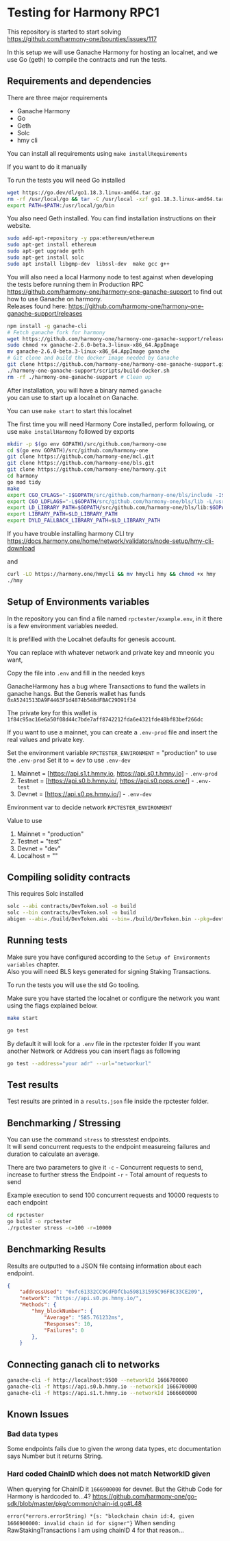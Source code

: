 # Testing for Harmony RPC1
This repository is started to start solving  
https://github.com/harmony-one/bounties/issues/117

In this setup we will use Ganache Harmony for hosting an localnet, and we use Go (geth) to compile the contracts and 
run the tests.


## Requirements and dependencies
There are three major requirements

* Ganache Harmony
* Go
* Geth 
* Solc
* hmy cli


You can install all requirements using `make installRequirements`

If you want to do it manually 

To run the tests you will need Go installed
```bash
wget https://go.dev/dl/go1.18.3.linux-amd64.tar.gz
rm -rf /usr/local/go && tar -C /usr/local -xzf go1.18.3.linux-amd64.tar.gz
export PATH=$PATH:/usr/local/go/bin
```

You also need Geth installed. You can find installation instructions on their website.

```bash
sudo add-apt-repository -y ppa:ethereum/ethereum
sudo apt-get install ethereum
sudo apt-get upgrade geth
sudo apt-get install solc
sudo apt install libgmp-dev  libssl-dev  make gcc g++
```

You will also need a local Harmony node to test against when developing the tests before running them in Production RPC  
https://github.com/harmony-one/harmony-one-ganache-support to find out how to use Ganache on harmony.  
Releases found here: https://github.com/harmony-one/harmony-one-ganache-support/releases

```bash
npm install -g ganache-cli
# Fetch ganache fork for harmony
wget https://github.com/harmony-one/harmony-one-ganache-support/releases/download/ganache-harmony-one-2.6.0-beta.3/ganache-2.6.0-beta.3-linux-x86_64.AppImage
sudo chmod +x ganache-2.6.0-beta.3-linux-x86_64.AppImage
mv ganache-2.6.0-beta.3-linux-x86_64.AppImage ganache
# Git clone and build the docker image needed by Ganache
git clone https://github.com/harmony-one/harmony-one-ganache-support.git
./harmony-one-ganache-support/scripts/build-docker.sh
rm -rf ./harmony-one-ganache-support # Clean up
```

After installation, you will have a binary named `ganache`  
you can use to start up a localnet on Ganache.  

You can use `make start` to start this localnet

The first time you will need Harmony Core installed, perform following, or use `make installHarmony` followed by exports

```bash
mkdir -p $(go env GOPATH)/src/github.com/harmony-one
cd $(go env GOPATH)/src/github.com/harmony-one
git clone https://github.com/harmony-one/mcl.git
git clone https://github.com/harmony-one/bls.git
git clone https://github.com/harmony-one/harmony.git
cd harmony
go mod tidy
make
export CGO_CFLAGS="-I$GOPATH/src/github.com/harmony-one/bls/include -I$GOPATH/src/github.com/harmony-one/mcl/include -I/usr/local/opt/openssl/include"
export CGO_LDFLAGS="-L$GOPATH/src/github.com/harmony-one/bls/lib -L/usr/local/opt/openssl/lib"
export LD_LIBRARY_PATH=$GOPATH/src/github.com/harmony-one/bls/lib:$GOPATH/src/github.com/harmony-one/mcl/lib:/usr/local/opt/openssl/lib
export LIBRARY_PATH=$LD_LIBRARY_PATH
export DYLD_FALLBACK_LIBRARY_PATH=$LD_LIBRARY_PATH
```

If you have trouble installing harmony CLI try 
https://docs.harmony.one/home/network/validators/node-setup/hmy-cli-download

and 

```bash
curl -LO https://harmony.one/hmycli && mv hmycli hmy && chmod +x hmy
./hmy
```

## Setup of Environments variables
In the repository you can find a file named `rpctester/example.env`, in it 
there is a few environment variables needed. 

It is prefilled with the Localnet defaults for genesis account. 

You can replace with whatever network and private key and mneonic you want,

Copy the file into `.env` and fill in the needed keys  


GanacheHarmony has a bug where Transactions to fund the wallets in ganache hangs.
But the Generis wallet has funds  
`0xA5241513DA9F4463F1d4874b548dFBAC29D91f34`  

The private key for this wallet is 
`1f84c95ac16e6a50f08d44c7bde7aff8742212fda6e4321fde48bf83bef266dc`

If you want to use a mainnet, you can create a `.env-prod` file and insert the real values
and private key. 

Set the environment variable `RPCTESTER_ENVIRONMENT` = "production" to use the `.env-prod`
Set it to = `dev` to use `.env-dev`

1. Mainnet = [https://api.s1.t.hmny.io, https://api.s0.t.hmny.io] - `.env-prod`
2. Testnet = [https://api.s0.b.hmny.io/, https://api.s0.pops.one/] - `.env-test`
3. Devnet = [https://api.s0.ps.hmny.io/] - `.env-dev`

Environment var to decide network 
`RPCTESTER_ENVIRONMENT`

Value to use
1. Mainnet = "production"
2. Testnet = "test"
3. Devnet = "dev"
4. Localhost = ""

## Compiling solidity contracts
This requires Solc installed

```bash
solc --abi contracts/DevToken.sol -o build
solc --bin contracts/DevToken.sol -o build
abigen --abi=./build/DevToken.abi --bin=./build/DevToken.bin --pkg=devtoken --out=rpctester/contracts/devtoken/DevToken.go

```

## Running tests
Make sure you have configured according to the `Setup of Environments variables` chapter.  
Also you will need BLS keys generated for signing Staking Transactions.


To run the tests you will use the std Go tooling.

Make sure you have started the localnet or configure the network you want using the flags explained below.
```bash
make start
```

```bash
go test 
```

By default it will look for a `.env` file in the rpctester folder
If you want another Network or Address you can insert flags as following 

```bash
go test --address="your adr" --url="networkurl"
```


## Test results
Test results are printed in a `results.json` file inside the rpctester folder.

## Benchmarking / Stressing
You can use the command `stress` to stresstest endpoints.  
It will send concurrent requests to the endpoint measureing failures and duration to calculate an average.

There are two parameters to give it 
`-c` - Concurrent requests to send, increase to further stress the Endpoint
`-r` - Total amount of requests to send

Example execution
to send 100 concurrent requests and 10000 requests to each endpoint
```bash
cd rpctester
go build -o rpctester
./rpctester stress -c=100 -r=10000 
```

## Benchmarking Results
Results are outputted to a JSON file containg information about each endpoint.

```json
{
    "addressUsed": "0xfc61332CC9CdFDfCba598131595C96F8C33CE209",
    "network": "https://api.s0.ps.hmny.io/",
    "Methods": {
        "hmy_blockNumber": {
            "Average": "585.761232ms",
            "Responses": 10,
            "Failures": 0
        },
    }

```

## Connecting ganach cli to networks
```bash
ganache-cli -f http://localhost:9500 --networkId 1666700000
ganache-cli -f https://api.s0.b.hmny.io --networkId 1666700000
ganache-cli -f https://api.s1.t.hmny.io --networkId 1666600000
```


## Known Issues

### Bad data types
Some endpoints fails due to given the wrong data types, etc documentation says Number but it returns String.
### Hard coded ChainID which does not match NetworkID given
When querying for ChainID it ```1666900000``` for devnet.
But the Github Code for Harmony is hardcoded to...4?
https://github.com/harmony-one/go-sdk/blob/master/pkg/common/chain-id.go#L48  

`error(*errors.errorString) *{s: "blockchain chain id:4, given 1666900000: invalid chain id for signer"}`
When sending RawStakingTransactions I am using chainID 4 for that reason...